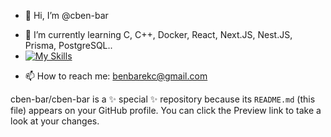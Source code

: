 - 👋 Hi, I’m @cben-bar
<!---
- 👀 I’m interested in ...
--->
- 🌱 I’m currently learning C, C++, Docker, React, Next.JS, Nest.JS, Prisma, PostgreSQL..
- [![My Skills](https://skillicons.dev/icons?i=c,cpp,docker,mysql,nginx,postgres,prisma,react,nestjs,nextjs)](https://skillicons.dev)
<!---
- 💞️ I’m looking to collaborate on ...
--->
- 📫 How to reach me: benbarekc@gmail.com
<!---
[![cben-bar's 42 stats](https://badge42.vercel.app/api/v2/clkmw022q012208l8kko6j36d/stats?cursusId=21&coalitionId=302)](https://github.com/JaeSeoKim/badge42)
--->
cben-bar/cben-bar is a ✨ special ✨ repository because its `README.md` (this file) appears on your GitHub profile.
You can click the Preview link to take a look at your changes.
<!---

